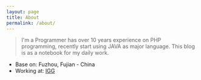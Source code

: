 ```yaml
---
layout: page
title: About
permalink: /about/
---
```


> I'm a Programmer has over 10 years experience on PHP programming, recently start using JAVA as major language. This blog is as a notebook for my daily work.

- Base on: Fuzhou, Fujian - China
- Working at: [IGG](http://www.igg.com)